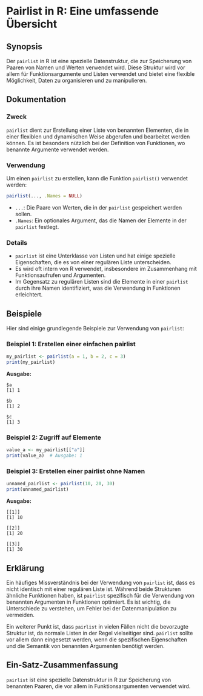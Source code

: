 <!--
Meta Description: # Pairlist in R: Eine umfassende Übersicht ## Synopsis Der `pairlist` in R ist eine spezielle Datenstruktur, die zur Speicherung von Paaren von Namen ...
Meta Keywords: pairlist, die, von, ist, und
-->

# Pairlist in R: Eine umfassende Übersicht

## Synopsis
Der `pairlist` in R ist eine spezielle Datenstruktur, die zur Speicherung von Paaren von Namen und Werten verwendet wird. Diese Struktur wird vor allem für Funktionsargumente und Listen verwendet und bietet eine flexible Möglichkeit, Daten zu organisieren und zu manipulieren.

## Dokumentation
### Zweck
`pairlist` dient zur Erstellung einer Liste von benannten Elementen, die in einer flexiblen und dynamischen Weise abgerufen und bearbeitet werden können. Es ist besonders nützlich bei der Definition von Funktionen, wo benannte Argumente verwendet werden.

### Verwendung
Um einen `pairlist` zu erstellen, kann die Funktion `pairlist()` verwendet werden:

```r
pairlist(..., .Names = NULL)
```

- `...`: Die Paare von Werten, die in der `pairlist` gespeichert werden sollen.
- `.Names`: Ein optionales Argument, das die Namen der Elemente in der `pairlist` festlegt.

### Details
- `pairlist` ist eine Unterklasse von Listen und hat einige spezielle Eigenschaften, die es von einer regulären Liste unterscheiden.
- Es wird oft intern von R verwendet, insbesondere im Zusammenhang mit Funktionsaufrufen und Argumenten.
- Im Gegensatz zu regulären Listen sind die Elemente in einer `pairlist` durch ihre Namen identifiziert, was die Verwendung in Funktionen erleichtert.

## Beispiele
Hier sind einige grundlegende Beispiele zur Verwendung von `pairlist`:

### Beispiel 1: Erstellen einer einfachen pairlist
```r
my_pairlist <- pairlist(a = 1, b = 2, c = 3)
print(my_pairlist)
```
**Ausgabe:**
```
$a
[1] 1

$b
[1] 2

$c
[1] 3
```

### Beispiel 2: Zugriff auf Elemente
```r
value_a <- my_pairlist[["a"]]
print(value_a)  # Ausgabe: 1
```

### Beispiel 3: Erstellen einer pairlist ohne Namen
```r
unnamed_pairlist <- pairlist(10, 20, 30)
print(unnamed_pairlist)
```
**Ausgabe:**
```
[[1]]
[1] 10

[[2]]
[1] 20

[[3]]
[1] 30
```

## Erklärung
Ein häufiges Missverständnis bei der Verwendung von `pairlist` ist, dass es nicht identisch mit einer regulären Liste ist. Während beide Strukturen ähnliche Funktionen haben, ist `pairlist` spezifisch für die Verwendung von benannten Argumenten in Funktionen optimiert. Es ist wichtig, die Unterschiede zu verstehen, um Fehler bei der Datenmanipulation zu vermeiden.

Ein weiterer Punkt ist, dass `pairlist` in vielen Fällen nicht die bevorzugte Struktur ist, da normale Listen in der Regel vielseitiger sind. `pairlist` sollte vor allem dann eingesetzt werden, wenn die spezifischen Eigenschaften und die Semantik von benannten Argumenten benötigt werden.

## Ein-Satz-Zusammenfassung
`pairlist` ist eine spezielle Datenstruktur in R zur Speicherung von benannten Paaren, die vor allem in Funktionsargumenten verwendet wird.